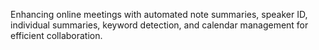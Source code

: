 Enhancing online meetings with automated note summaries,
speaker ID, individual summaries, keyword detection, and calendar
management for efficient collaboration.
